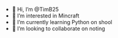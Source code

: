 - 👋 Hi, I’m @TimB25
- 👀 I’m interested in Mincraft
- 🌱 I’m currently learning Python on shool
- 💞️ I’m looking to collaborate on noting


<!---
TimB25/TimB25 is a ✨ special ✨ repository because its `README.md` (this file) appears on your GitHub profile.
You can click the Preview link to take a look at your changes.
--->
